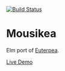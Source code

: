 [![Build Status](https://travis-ci.org/battermann/Mousikea.svg?branch=master)](https://travis-ci.org/battermann/Mousikea)

# Mousikea

Elm port of [Euterpea](https://github.com/Euterpea/Euterpea2).

[Live Demo](https://elm-euterpea.surge.sh/)
